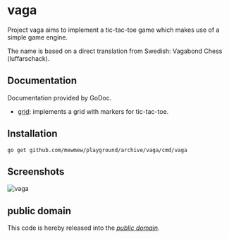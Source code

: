 vaga
====

Project vaga aims to implement a tic-tac-toe game which makes use of a simple
game engine.

The name is based on a direct translation from Swedish: Vagabond Chess
(luffarschack).

Documentation
-------------

Documentation provided by GoDoc.

- [grid][]: implements a grid with markers for tic-tac-toe.

[grid]: http://godoc.org/github.com/mewmew/playground/archive/vaga/grid

Installation
------------

	go get github.com/mewmew/playground/archive/vaga/cmd/vaga

Screenshots
-----------

![vaga](https://raw.github.com/mewmew/playground/master/archive/vaga/cmd/vaga/vaga.png)

public domain
-------------

This code is hereby released into the *[public domain][]*.

[public domain]: https://creativecommons.org/publicdomain/zero/1.0/
